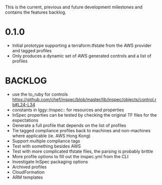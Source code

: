 This is the current, previous and future development milestones and contains the features backlog.

# 0.1.0 #
* Initial prototype supporting a terraform.tfstate from the AWS provider and tagged profiles
* Only produces a dynamic set of AWS generated controls and a list of profiles

# BACKLOG #
* use the to_ruby for controls https://github.com/chef/inspec/blob/master/lib/inspec/objects/control.rb#L24-L34
* constants in Iggy::Inspec:: for resources and properties
* InSpec properties can be tested by checking the original TF files for the expectations
* Generate a full profile that depends on the list of profiles
* Tie tagged compliance profiles back to machines and non-machines where applicable (ie. AWS Hong Kong)
* Support multiple compliance tags
* Test with something besides AWS
* Test with more complicated tfstate files, the parsing is probably brittle
* More profile options to fill out the inspec.yml from the CLI
* Investigate InSpec packaging options
* Archived profiles
* CloudFormation
* ARM templates
